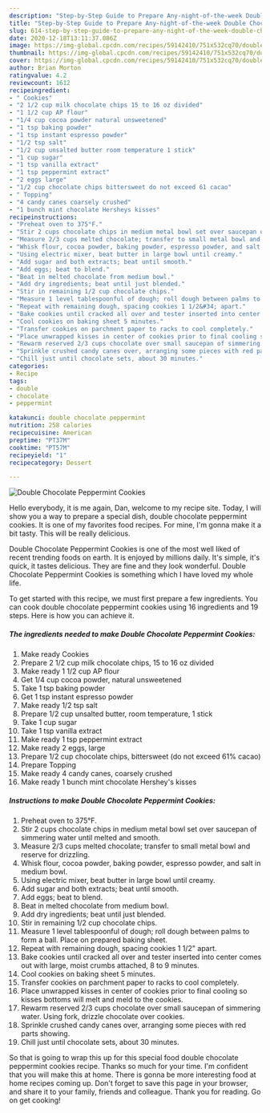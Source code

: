 ```yaml
---
description: "Step-by-Step Guide to Prepare Any-night-of-the-week Double Chocolate Peppermint Cookies"
title: "Step-by-Step Guide to Prepare Any-night-of-the-week Double Chocolate Peppermint Cookies"
slug: 614-step-by-step-guide-to-prepare-any-night-of-the-week-double-chocolate-peppermint-cookies
date: 2020-12-18T13:11:37.086Z
image: https://img-global.cpcdn.com/recipes/59142410/751x532cq70/double-chocolate-peppermint-cookies-recipe-main-photo.jpg
thumbnail: https://img-global.cpcdn.com/recipes/59142410/751x532cq70/double-chocolate-peppermint-cookies-recipe-main-photo.jpg
cover: https://img-global.cpcdn.com/recipes/59142410/751x532cq70/double-chocolate-peppermint-cookies-recipe-main-photo.jpg
author: Brian Morton
ratingvalue: 4.2
reviewcount: 1612
recipeingredient:
- " Cookies"
- "2 1/2 cup milk chocolate chips 15 to 16 oz divided"
- "1 1/2 cup AP flour"
- "1/4 cup cocoa powder natural unsweetened"
- "1 tsp baking powder"
- "1 tsp instant espresso powder"
- "1/2 tsp salt"
- "1/2 cup unsalted butter room temperature 1 stick"
- "1 cup sugar"
- "1 tsp vanilla extract"
- "1 tsp peppermint extract"
- "2 eggs large"
- "1/2 cup chocolate chips bittersweet do not exceed 61 cacao"
- " Topping"
- "4 candy canes coarsely crushed"
- "1 bunch mint chocolate Hersheys kisses"
recipeinstructions:
- "Preheat oven to 375°F."
- "Stir 2 cups chocolate chips in medium metal bowl set over saucepan of simmering water until melted and smooth."
- "Measure 2/3 cups melted chocolate; transfer to small metal bowl and reserve for drizzling."
- "Whisk flour, cocoa powder, baking powder, espresso powder, and salt in medium bowl."
- "Using electric mixer, beat butter in large bowl until creamy."
- "Add sugar and both extracts; beat until smooth."
- "Add eggs; beat to blend."
- "Beat in melted chocolate from medium bowl."
- "Add dry ingredients; beat until just blended."
- "Stir in remaining 1/2 cup chocolate chips."
- "Measure 1 level tablespoonful of dough; roll dough between palms to form a ball. Place on prepared baking sheet."
- "Repeat with remaining dough, spacing cookies 1 1/2&#34; apart."
- "Bake cookies until cracked all over and tester inserted into center comes out with large, moist crumbs attached, 8 to 9 minutes."
- "Cool cookies on baking sheet 5 minutes."
- "Transfer cookies on parchment paper to racks to cool completely."
- "Place unwrapped kisses in center of cookies prior to final cooling so kisses bottoms will melt and meld to the cookies."
- "Rewarm reserved 2/3 cups chocolate over small saucepan of simmering water. Using fork, drizzle chocolate over cookies."
- "Sprinkle crushed candy canes over, arranging some pieces with red parts showing."
- "Chill just until chocolate sets, about 30 minutes."
categories:
- Recipe
tags:
- double
- chocolate
- peppermint

katakunci: double chocolate peppermint 
nutrition: 258 calories
recipecuisine: American
preptime: "PT37M"
cooktime: "PT57M"
recipeyield: "1"
recipecategory: Dessert

---
```



![Double Chocolate Peppermint Cookies](https://img-global.cpcdn.com/recipes/59142410/751x532cq70/double-chocolate-peppermint-cookies-recipe-main-photo.jpg)

Hello everybody, it is me again, Dan, welcome to my recipe site. Today, I will show you a way to prepare a special dish, double chocolate peppermint cookies. It is one of my favorites food recipes. For mine, I'm gonna make it a bit tasty. This will be really delicious.



Double Chocolate Peppermint Cookies is one of the most well liked of recent trending foods on earth. It is enjoyed by millions daily. It's simple, it's quick, it tastes delicious. They are fine and they look wonderful. Double Chocolate Peppermint Cookies is something which I have loved my whole life.


To get started with this recipe, we must first prepare a few ingredients. You can cook double chocolate peppermint cookies using 16 ingredients and 19 steps. Here is how you can achieve it.

<!--inarticleads1-->

##### The ingredients needed to make Double Chocolate Peppermint Cookies:

1. Make ready  Cookies
1. Prepare 2 1/2 cup milk chocolate chips, 15 to 16 oz divided
1. Make ready 1 1/2 cup AP flour
1. Get 1/4 cup cocoa powder, natural unsweetened
1. Take 1 tsp baking powder
1. Get 1 tsp instant espresso powder
1. Make ready 1/2 tsp salt
1. Prepare 1/2 cup unsalted butter, room temperature, 1 stick
1. Take 1 cup sugar
1. Take 1 tsp vanilla extract
1. Make ready 1 tsp peppermint extract
1. Make ready 2 eggs, large
1. Prepare 1/2 cup chocolate chips, bittersweet (do not exceed 61% cacao)
1. Prepare  Topping
1. Make ready 4 candy canes, coarsely crushed
1. Make ready 1 bunch mint chocolate Hershey&#39;s kisses




<!--inarticleads2-->

##### Instructions to make Double Chocolate Peppermint Cookies:

1. Preheat oven to 375°F.
1. Stir 2 cups chocolate chips in medium metal bowl set over saucepan of simmering water until melted and smooth.
1. Measure 2/3 cups melted chocolate; transfer to small metal bowl and reserve for drizzling.
1. Whisk flour, cocoa powder, baking powder, espresso powder, and salt in medium bowl.
1. Using electric mixer, beat butter in large bowl until creamy.
1. Add sugar and both extracts; beat until smooth.
1. Add eggs; beat to blend.
1. Beat in melted chocolate from medium bowl.
1. Add dry ingredients; beat until just blended.
1. Stir in remaining 1/2 cup chocolate chips.
1. Measure 1 level tablespoonful of dough; roll dough between palms to form a ball. Place on prepared baking sheet.
1. Repeat with remaining dough, spacing cookies 1 1/2&#34; apart.
1. Bake cookies until cracked all over and tester inserted into center comes out with large, moist crumbs attached, 8 to 9 minutes.
1. Cool cookies on baking sheet 5 minutes.
1. Transfer cookies on parchment paper to racks to cool completely.
1. Place unwrapped kisses in center of cookies prior to final cooling so kisses bottoms will melt and meld to the cookies.
1. Rewarm reserved 2/3 cups chocolate over small saucepan of simmering water. Using fork, drizzle chocolate over cookies.
1. Sprinkle crushed candy canes over, arranging some pieces with red parts showing.
1. Chill just until chocolate sets, about 30 minutes.




So that is going to wrap this up for this special food double chocolate peppermint cookies recipe. Thanks so much for your time. I'm confident that you will make this at home. There is gonna be more interesting food at home recipes coming up. Don't forget to save this page in your browser, and share it to your family, friends and colleague. Thank you for reading. Go on get cooking!
